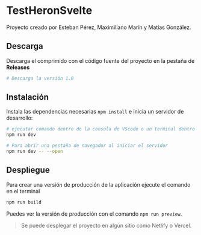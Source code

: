 # TestHeronSvelte

Proyecto creado por Esteban Pérez, Maximiliano Marín y Matías González.

## Descarga

Descarga el comprimido con el código fuente del proyecto en la pestaña de **Releases**



```bash
# Descarga la versión 1.0
```

## Instalación

Instala las dependencias necesarias
`npm install` e inicia un servidor de desarrollo:

```bash
# ejecutar comando dentro de la consola de VScode o un terminal dentro del directorio del proyecto
npm run dev

# Para abrir una pestaña de navegador al iniciar el servidor
npm run dev -- --open
```

## Despliegue

Para crear una versión de producción de la aplicación ejecute el comando en el terminal

```bash
npm run build
```

Puedes ver la versión de producción con el comando `npm run preview`.

> Se puede desplegar el proyecto en algún sitio como Netlify o Vercel.
